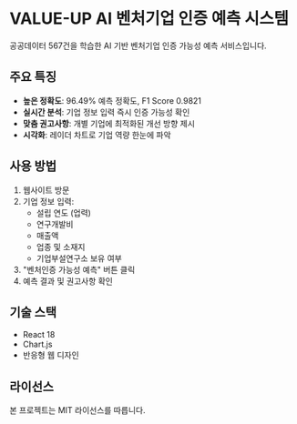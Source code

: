 # VALUE-UP AI 벤처기업 인증 예측 시스템

공공데이터 567건을 학습한 AI 기반 벤처기업 인증 가능성 예측 서비스입니다.

## 주요 특징

- **높은 정확도**: 96.49% 예측 정확도, F1 Score 0.9821
- **실시간 분석**: 기업 정보 입력 즉시 인증 가능성 확인
- **맞춤 권고사항**: 개별 기업에 최적화된 개선 방향 제시
- **시각화**: 레이더 차트로 기업 역량 한눈에 파악

## 사용 방법

1. 웹사이트 방문
2. 기업 정보 입력:
   - 설립 연도 (업력)
   - 연구개발비
   - 매출액
   - 업종 및 소재지
   - 기업부설연구소 보유 여부
3. "벤처인증 가능성 예측" 버튼 클릭
4. 예측 결과 및 권고사항 확인

## 기술 스택

- React 18
- Chart.js
- 반응형 웹 디자인

## 라이선스

본 프로젝트는 MIT 라이선스를 따릅니다.
